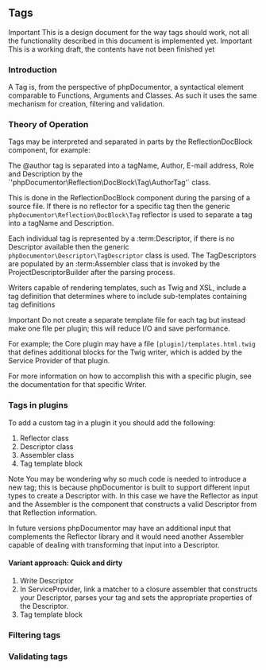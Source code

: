 ## Tags

<important>
Important This is a design document for the way tags should work, not all the functionality described in this document is implemented yet.
</important>

<important>
Important This is a working draft, the contents have not been finished yet
</important>

### Introduction

A Tag is, from the perspective of phpDocumentor, a syntactical element comparable to Functions, Arguments and Classes. As such it uses the same mechanism for creation, filtering and validation.

### Theory of Operation

Tags may be interpreted and separated in parts by the ReflectionDocBlock component, for example:

<info>
The @author tag is separated into a tagName, Author, E-mail address, Role and Description by the
`'phpDocumentor\Reflection\DocBlock\Tag\AuthorTag'` class.
</info>

This is done in the ReflectionDocBlock component during the parsing of a source file. If there is no reflector for a specific tag then the generic `phpDocumentor\Reflection\DocBlock\Tag` reflector is used to separate a tag into a tagName and Description.

Each individual tag is represented by a :term:Descriptor, if there is no Descriptor available then the generic `phpDocumentor\Descriptor\TagDescriptor` class is used. The TagDescriptors are populated by an :term:Assembler class that is invoked by the ProjectDescriptorBuilder after the parsing process.

Writers capable of rendering templates, such as Twig and XSL, include a tag definition that determines where to include sub-templates containing tag definitions

<important>
Important Do not create a separate template file for each tag but instead make one file per plugin; this will reduce I/O and save performance.
</important>

For example; the Core plugin may have a file `[plugin]/templates.html.twig` that defines additional blocks for the Twig writer, which is added by the Service Provider of that plugin.

For more information on how to accomplish this with a specific plugin, see the documentation for that specific Writer.

### Tags in plugins

To add a custom tag in a plugin it you should add the following:

1. Reflector class
1. Descriptor class
1. Assembler class
1. Tag template block

<note>
Note You may be wondering why so much code is needed to introduce a new tag; this is because phpDocumentor is built to support different input types to create a Descriptor with. In this case we have the Reflector as input and the Assembler is the component that constructs a valid Descriptor from that Reflection information.
</note>

In future versions phpDocumentor may have an additional input that complements the Reflector library and it would need another Assembler capable of dealing with transforming that input into a Descriptor.

#### Variant approach: Quick and dirty

1. Write Descriptor
1. In ServiceProvider, link a matcher to a closure assembler that constructs your Descriptor, parses your tag and sets the appropriate properties of the Descriptor.
1. Tag template block

### Filtering tags

### Validating tags